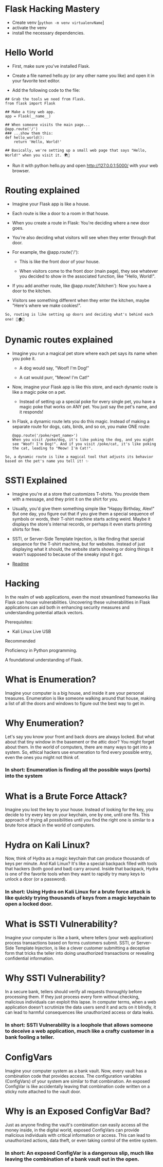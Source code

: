 # Flask Hacking Mastery

 - Create venv [```python -m venv virtualenvName```]
 - activate the venv
 - install the necessary dependencies.

# Hello World

 - First, make sure you've installed Flask.

 - Create a file named hello.py (or any other name you like) and open it in your favorite text editor.

 - Add the following code to the file:

``````
## Grab the tools we need from Flask.
from flask import Flask
 
## Make a tiny web app.
app = Flask(__name__)
 
## When someone visits the main page...
@app.route('/')
### ...show them this:
def hello_world():
    return 'Hello, World!'

## Basically, we're setting up a small web page that says "Hello, World!" when you visit it. 🌍👋
``````



 - Run it with python hello.py and open http://127.0.0.1:5000/ with your web browser.

# Routing explained

 - Imagine your Flask app is like a house.

 - Each route is like a door to a room in that house.

 - When you create a route in Flask: You're deciding where a new door goes.

 - You're also deciding what visitors will see when they enter through that door.

 - For example, the @app.route('/'):

    - This is like the front door of your house.

    - When visitors come to the front door (main page), they see whatever you decided to show in the associated function, like "Hello, World!".

 - If you add another route, like @app.route('/kitchen'): Now you have a door to the kitchen.

 - Visitors see something different when they enter the kitchen, maybe "Here's where we make cookies!".

`So, routing is like setting up doors and deciding what's behind each one! 🚪🏠🍪`

# Dynamic routes explained

 - Imagine you run a magical pet store where each pet says its name when you poke it.

    - A dog would say, "Woof! I'm Dog!"

    - A cat would purr, "Meow! I'm Cat!"

 - Now, imagine your Flask app is like this store, and each dynamic route is like a magic poke on a pet.

    - Instead of setting up a special poke for every single pet, you have a magic poke that works on ANY pet. You just say the pet's name, and it responds!

 - In Flask, a dynamic route lets you do this magic. Instead of making a separate route for dogs, cats, birds, and so on, you make ONE route:

    ```pythonCopy code
    @app.route('/poke/<pet_name>')
    When you visit /poke/dog, it's like poking the dog, and you might see "Woof! I'm Dog!". And if you visit /poke/cat, it's like poking the cat, leading to "Meow! I'm Cat!".
    ```
`So, a dynamic route is like a magical tool that adjusts its behavior based on the pet's name you tell it! ✨`

# SSTI Explained 

 - Imagine you're at a store that customizes T-shirts. You provide them with a message, and they print it on the shirt for you.

 - Usually, you'd give them something simple like "Happy Birthday, Alex!" But one day, you figure out that if you give them a special sequence of symbols or words, their T-shirt machine starts acting weird. Maybe it displays the store's internal records, or perhaps it even starts printing shirts for free.

 - SSTI, or Server-Side Template Injection, is like finding that special sequence for the T-shirt machine, but for websites. Instead of just displaying what it should, the website starts showing or doing things it wasn't supposed to because of the sneaky input it got.

 - [Readme](https://medium.com/@nyomanpradipta120/ssti-in-flask-jinja2-20b068fdaeee)
 
#   Hacking

In the realm of web applications, even the most streamlined frameworks like Flask can house vulnerabilities. Uncovering these vulnerabilities in Flask applications can aid both in enhancing security measures and understanding potential attack vectors.



Prerequisites:

 - Kali Linux Live USB

Recommended

Proficiency in Python programming.

A foundational understanding of Flask.

# What is Enumeration?

Imagine your computer is a big house, and inside it are your personal treasures. Enumeration is like someone walking around that house, making a list of all the doors and windows to figure out the best way to get in.

# Why Enumeration?

Let's say you know your front and back doors are always locked. But what about that tiny window in the basement or the attic door? You might forget about them. In the world of computers, there are many ways to get into a system. So, ethical hackers use enumeration to find every possible entry, even the ones you might not think of.

### In short: Enumeration is finding all the possible ways (ports) into the system

# What is a Brute Force Attack?

Imagine you lost the key to your house. Instead of looking for the key, you decide to try every key on your keychain, one by one, until one fits. This approach of trying all possibilities until you find the right one is similar to a brute force attack in the world of computers.

# Hydra on Kali Linux?

Now, think of Hydra as a magic keychain that can produce thousands of keys per minute. And Kali Linux? It's like a special backpack filled with tools that hackers (both good and bad) carry around. Inside that backpack, Hydra is one of the favorite tools when they want to rapidly try many keys to unlock a door (or a password).

### In short: Using Hydra on Kali Linux for a brute force attack is like quickly trying thousands of keys from a magic keychain to open a locked door.

# What is SSTI Vulnerability?

Imagine your computer is like a bank, where tellers (your web application) process transactions based on forms customers submit. SSTI, or Server-Side Template Injection, is like a clever customer submitting a deceptive form that tricks the teller into doing unauthorized transactions or revealing confidential information.

# Why SSTI Vulnerability?

In a secure bank, tellers should verify all requests thoroughly before processing them. If they just process every form without checking, malicious individuals can exploit this lapse. In computer terms, when a web application doesn't scrutinize the data users send it and acts on it blindly, it can lead to harmful consequences like unauthorized access or data leaks.

### In short: SSTI Vulnerability is a loophole that allows someone to deceive a web application, much like a crafty customer in a bank fooling a teller.

# ConfigVars

Imagine your computer system as a bank vault. Now, every vault has a combination code that provides access. The configuration variables (ConfigVars) of your system are similar to that combination. An exposed ConfigVar is like accidentally leaving that combination code written on a sticky note attached to the vault door.

# Why is an Exposed ConfigVar Bad?

Just as anyone finding the vault's combination can easily access all the money inside, in the digital world, exposed ConfigVars can provide malicious individuals with critical information or access. This can lead to unauthorized actions, data theft, or even taking control of the entire system.

### In short: An exposed ConfigVar is a dangerous slip, much like leaving the combination of a bank vault out in the open.